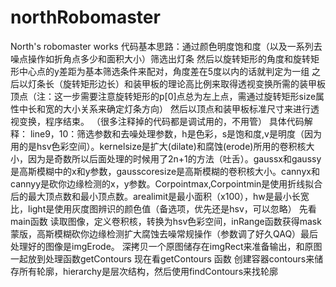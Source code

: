 # northRobomaster
North's robomaster works
代码基本思路：通过颜色明度饱和度（以及一系列去噪点操作如折角点多少和面积大小）筛选出灯条
然后以旋转矩形的角度和旋转矩形中心点的y差距为基本筛选条件来配对，角度差在5度以内的话就判定为一组
之后以灯条长（旋转矩形边长）和装甲板的理论高比例来取得透视变换所需的装甲板顶点（注：这一步需要注意旋转矩形的p[0]点总为左上点，需通过旋转矩形size属性中长和宽的大小关系来确定灯条方向）
然后以顶点和装甲板标准尺寸来进行透视变换，程序结束。
（很多注释掉的代码都是调试用的，不用管）
具体代码解释：
line9，10：筛选参数和去噪处理参数，h是色彩，s是饱和度,v是明度（因为用的是hsv色彩空间）。kernelsize是扩大(dilate)和腐蚀(erode)所用的卷积核大小，因为是奇数所以后面处理的时候用了2n+1的方法（吐舌）。gaussx和gaussy是高斯模糊中的x和y参数，gausscoresize是高斯模糊的卷积核大小。cannyx和cannyy是砍你边缘检测的x，y参数。Corpointmax,Corpointmin是使用折线拟合后的最大顶点数和最小顶点数。arealimit是最小面积（x100），hw是最小长宽比，light是使用灰度图辨识的颜色值（备选项，优先还是hsv，可以忽略）
先看main函数
读取图像，定义卷积核，转换为hsv色彩空间，inRange函数获得mask蒙版，高斯模糊砍你边缘检测扩大腐蚀去噪常规操作（参数调了好久QAQ）最后处理好的图像是imgErode。
深拷贝一个原图储存在imgRect来准备输出，和原图一起放到处理函数getContours
现在看getContours 函数
创建容器contours来储存所有轮廓，hierarchy是层次结构，然后使用findContours来找轮廓
